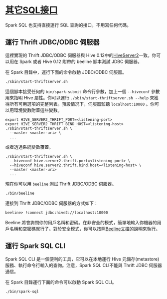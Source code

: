 # [其它SQL接口](https://spark.apache.org/docs/latest/sql-programming-guide.html#other-sql-interfaces)

Spark SQL 也支持直接運行 SQL 查詢的接口，不用寫任何代碼。

## 運行 Thrift JDBC/ODBC 伺服器

這裡實現的 Thrift JDBC/ODBC 伺服器與 Hive 0.12中的[HiveServer2](https://cwiki.apache.org/confluence/display/Hive/Setting+Up+HiveServer2)一致。你可以用在 Spark 
或者 Hive 0.12 附帶的 beeline 腳本測試 JDBC 伺服器。

在 Spark 目錄中，運行下面的命令啟動 JDBC/ODBC 伺服器。

```shell
./sbin/start-thriftserver.sh
```

這個腳本接受任何的 `bin/spark-submit` 命令行參數，加上一個 `--hiveconf` 參數用來指明 Hive 屬性。你可以運行 `./sbin/start-thriftserver.sh --help` 來獲得所有可用選項的完整列表。預設情况下，伺服器監聽 `localhost:10000` 。你可以用環境變數附蓋這些變數。

```shell
export HIVE_SERVER2_THRIFT_PORT=<listening-port>
export HIVE_SERVER2_THRIFT_BIND_HOST=<listening-host>
./sbin/start-thriftserver.sh \
  --master <master-uri> \
  ...
```
或者透過系統變數覆蓋。

```shell
./sbin/start-thriftserver.sh \
  --hiveconf hive.server2.thrift.port=<listening-port> \
  --hiveconf hive.server2.thrift.bind.host=<listening-host> \
  --master <master-uri>
  ...
```
現在你可以用 `beeline` 測試 Thrift JDBC/ODBC 伺服器。

```shell
./bin/beeline
```

連接到 Thrift JDBC/ODBC 伺服器的方式如下：

```shell
beeline> !connect jdbc:hive2://localhost:10000
```

Beeline 將會詢問你的用戶名稱和密碼。在非安全的模式，簡單地輸入你機器的用戶名稱和空密碼就行了。對於安全模式，你可以按照[Beeline文檔](https://cwiki.apache.org/confluence/display/Hive/HiveServer2+Clients)的說明來執行。

## 運行 Spark SQL CLI

Spark SQL CLI 是一個便利的工具，它可以在本地運行 Hive 元儲存(metastore)服務、執行命令行輸入的查詢。注意，Spark SQL CLI不能與 Thrift JDBC 伺服器通信。

在 Spark 目錄運行下面的命令可以啟動 Spark SQL CLI。

```shell
./bin/spark-sql
```

